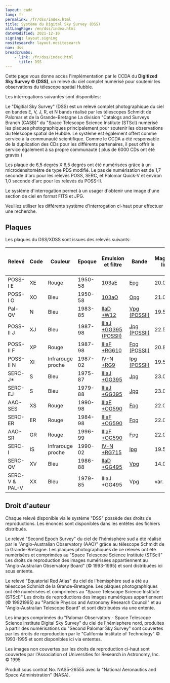 ```yaml
---
layout: cadc
lang: fr
permalink: /fr/dss/index.html
title: Système du Digital Sky Survey (DSS)
altLangPage: /en/dss/index.html
dateModified: 2021-12-10
signing: layout.signing
nositesearch: layout.nositesearch
nav: dss
breadcrumbs:
    - link: /fr/dss/index.html
      title: DSS
---
```

<p>Cette page vous donne acc&egrave;s l'impl&eacute;mentation par le CCDA du <b>Digitized Sky Survey &copy; (DSS)</b>,
un relev&eacute; du ciel complet num&eacute;ris&eacute; pour soutenir les observations du t&eacute;lescope spatial Hubble.</p>
<p> Les interrogations suivantes sont disponibles:</p>
<p>
Le "Digitial Sky Survey" (DSS) est un relev&eacute; complet photographique du ciel en bandes 
E, V, J, R, et N bands r&eacute;alis&eacute; par les t&eacute;lescopes Schmidt de Palomar et 
de la Grande-Bretagne
La division "Catalogs and Surveys Branch (CASB)" du "Space Telescope Science Institute (STScI)   num&eacute;ris&eacute; les plaques 
photographiques principalement pour soutenir les observations du t&eacute;lescope spatial de Hubble. Le syst&egrave;me est &eacute;galement
offert comme service &agrave; la communaut&eacute; scientifique.
Comme le CCDA a &eacute;t&eacute; responsable de la duplication des CDs pour les diff&eacute;rents partenaires, il peut offrir 
le service &eacute;galement &agrave; sa  propre communaut&eacute; ( plus de 6000 CDs ont &eacute;t&eacute; grav&eacute;s )</p>
<p>
Les plaque de 6,5 degr&eacute;s X 6,5 degr&eacute;s ont &eacute;t&eacute; num&eacute;ris&eacute;es gr&acirc;ce &agrave; un microdensitom&egrave;tre
de type PDS modifi&eacute;. Le pas de num&eacute;risation est de 1,7 seconde d'arc pour les relev&eacute;s 
POSS, SERC, et Palomar Quick-V et environ 1,0 seconde d'arc 
pour les relev&eacute;s du POSS-II.</p>
<p>Le syst&egrave;me d'interrogation permet &agrave; un usager d'obtenir une image d'une section de ciel en format FITS et JPG.</p> 
<p>Veuillez utiliser les diff&eacute;rents syst&egrave;me d'interrogation ci-haut pour effectuer une recherche.</p>
<h2>Plaques</h2>
<p>Les plaques du DSS/XDSS sont issues des relev&eacute;s suivants:</p>
<table class="table small">
<thead>
<tr>
<th id="a">Relev&eacute; </th>
<th id="b">Code </th>
<th id="c">Couleur </th>
<th id="d">Epoque </th>
<th id="e">Emulsion et filtre </th>
<th id="f">Bande </th>
<th id="g">Magnitude limite </th>
<th id="h">Couverture en Declinaison</th>
<th id="i">Nombre de plaques</th>
<th id="j">pixels </th>
<th id="k">GSC (1 ou 2)</th>
<th id="l">DSS (1 ou 2)</th>
<th id="m">Propri&eacute;t&eacute;</th>
</tr>
</thead>
<tr>
<td headers="a">POSS-I E   </td>
<td headers="b">XE </td>
<td headers="c"> Rouge </td>
<td headers="d">1950-58 </td>
<td headers="e"><a href="/static/files/dss/TransmissionCurves/POSSI-E-103aE-plexi.jpg" target="filterpage">103aE</a> </td>
<td headers="f"><a href="/static/files/dss/TransmissionCurves/POSSI-E-103aE-plexi.txt" target="filterpage">Epg</a> </td>
<td headers="g">20.0   </td>
<td headers="h">+90:-30   </td>
<td headers="i">936 </td>
<td headers="j">1.0/1.7&quot;   </td>
<td headers="k">2 </td>
<td headers="l">1 </td>
<td headers="m">STScI</td>
</tr>
<tr>
<td headers="a">POSS-I O </td>
<td headers="b">XO </td>
<td headers="c">Bleu</td>
<td headers="d">1950-58 </td>
<td headers="e"><a href="/static/files/dss/TransmissionCurves/POSSI-O-103aO-clear.jpg" target="filterpage">103aO</a> </td>
<td headers="f"><a href="/static/files/dss/TransmissionCurves/POSSI-O-103aO-clear.txt" target="filterpage">Opg</a> </td>
<td headers="g"> 21.0 </td>
<td headers="h">+90:-30 </td>
<td headers="i">936 </td>
<td headers="j">1.0&quot; </td>
<td headers="k">2 </td>
<td headers="l">2 </td>
<td headers="m">STScI</td>
</tr>
<tr>
<td headers="a">Pal-QV </td>
<td headers="b">N </td>
<td headers="c">Bleu</td>
<td headers="d">1983-85 </td>
<td headers="e"><a href="/static/files/dss/TransmissionCurves/POSS-V-IIaD-W12.jpg" target="filterpage">IIaD +W12</a> </td>
<td headers="f"><a href="/static/files/dss/TransmissionCurves/POSS-V-IIaD-W12.txt" target="filterpage">Vpg (POSSII)</a> </td>
<td headers="g">19.5 </td>
<td headers="h">+90:+06 </td>
<td headers="i">611 </td>
<td headers="j">1.7&quot; </td>
<td headers="k">1+2 </td>
<td headers="l">2 </td>
<td headers="m">STScI</td>
</tr>
<tr>
<td headers="a">POSS-II J </td>
<td headers="b">XJ </td>
<td headers="c">Bleu</td>
<td headers="d">1987-98 </td>
<td headers="e"><a href="/static/files/dss/TransmissionCurves/POSSII-J-IIIaJ-GG395.jpg" target="filterpage">IIIaJ +GG395 (POSSII)</a> </td>
<td headers="f"><a href="/static/files/dss/TransmissionCurves/POSSII-J-IIIaJ-GG395.txt" target="filterpage">Jpg (POSSII)</a> </td>
<td headers="g">22.5 </td>
<td headers="h">+90:+00 </td>
<td headers="i">897 </td>
<td headers="j">1.0&quot; </td>
<td headers="k">2 </td>
<td headers="l">2 </td>
<td headers="m">Caltech</td>
</tr>
<tr>
<td headers="a">POSS-II F </td>
<td headers="b">XP </td>
<td headers="c">Rouge</td>
<td headers="d">1987-98 </td>
<td headers="e"><a href="/static/files/dss/TransmissionCurves/POSSII-F-IIIaF-RG610.jpg" target="filterpage">IIIaF +RG610</a> </td>
<td headers="f"><a href="/static/files/dss/TransmissionCurves/POSSII-F-IIIaF-RG610.txt" target="filterpage">Fpg (POSSII)</a> </td>
<td headers="g">20.8 </td>
<td headers="h">+90:+00 </td>
<td headers="i">897 </td>
<td headers="j">1.0&quot; </td>
<td headers="k">2 </td>
<td headers="l">2 </td>
<td headers="m">Caltech</td>
</tr>
<tr>
<td headers="a">POSS-II N </td>
<td headers="b">XI </td>
<td headers="c">Infrarouge proche</td>
<td headers="d">1987-02 </td>
<td headers="e"><a href="/static/files/dss/TransmissionCurves/POSSII-N-IVN-RG9.jpg" target="filterpage">IV-N +RG9</a> </td>
<td headers="f"><a href="/static/files/dss/TransmissionCurves/POSSII-N-IVN-RG9.txt" target="filterpage">Ipg (POSSII)</a> </td>
<td headers="g">19.5 </td>
<td headers="h">+90:+00 </td>
<td headers="i">890 </td>
<td headers="j">1.0&quot; </td>
<td headers="k">2 </td>
<td headers="l">2 </td>
<td headers="m">Caltech</td>
</tr>
<tr>
<td headers="a">SERC-J* </td>
<td headers="b">S </td>
<td headers="c">Bleu</td>
<td headers="d">1975-87 </td>
<td headers="e"><a href="/static/files/dss/TransmissionCurves/UKSTU-J-IIIaJ-GG395.jpg" target="filterpage">IIIaJ +GG395</a> </td>
<td headers="f"><a href="/static/files/dss/TransmissionCurves/UKSTU-J-IIIaJ-GG395.txt" target="filterpage">Jpg</a> </td>
<td headers="g">23.0 </td>
<td headers="h">-20:-90 </td>
<td headers="i">606 </td>
<td headers="j">1.7&quot; </td>
<td headers="k">1+2 </td>
<td headers="l">1 </td>
<td headers="m">ROE</td>
</tr>
<tr>
<td headers="a">SERC-EJ </td>
<td headers="b">S </td>
<td headers="c">Bleu</td>
<td headers="d">1979-88 </td>
<td headers="e"><a href="/static/files/dss/TransmissionCurves/UKSTU-J-IIIaJ-GG395.jpg" target="filterpage">IIIaJ +GG395</a> </td>
<td headers="f"><a href="/static/files/dss/TransmissionCurves/UKSTU-J-IIIaJ-GG395.txt" target="filterpage">Jpg</a> </td>
<td headers="g">23.0 </td>
<td headers="h">-00:-15 </td>
<td headers="i">288 </td>
<td headers="j">1.7&quot; </td>
<td headers="k">1+2 </td>
<td headers="l">1 </td>
<td headers="m">ROE</td>
</tr>
<tr>
<td headers="a">AAO-SES </td>
<td headers="b">XS </td>
<td headers="c">Rouge</td>
<td headers="d">1990-98 </td>
<td headers="e"><a href="/static/files/dss/TransmissionCurves/UKSTU-R-IIIaF-OG590.jpg" target="filterpage">IIIaF +OG590</a> </td>
<td headers="f"><a href="/static/files/dss/TransmissionCurves/UKSTU-R-IIIaF-OG590.txt" target="filterpage">Fpg</a> </td>
<td headers="g">22.0 </td>
<td headers="h">-20:-90 </td>
<td headers="i">606 </td>
<td headers="j">1.0&quot; </td>
<td headers="k">2 </td>
<td headers="l">2 </td>
<td headers="m">AAO</td>
</tr>
<tr>
<td headers="a">SERC-ER </td>
<td headers="b">ER </td>
<td headers="c">Rouge</td>
<td headers="d">1984-98 </td>
<td headers="e"><a href="/static/files/dss/TransmissionCurves/UKSTU-R-IIIaF-OG590.jpg" target="filterpage">IIIaF +OG590</a> </td>
<td headers="f"><a href="/static/files/dss/TransmissionCurves/UKSTU-R-IIIaF-OG590.txt" target="filterpage">Fpg</a> </td>
<td headers="g">22.0 </td>
<td headers="h">-00:-15 </td>
<td headers="i">288 </td>
<td headers="j">1.0&quot; </td>
<td headers="k">2 </td>
<td headers="l">2 </td>
<td headers="m">AAO/ROE</td>
</tr>
<tr>
<td headers="a">AAO-SR </td>
<td headers="b">GR </td>
<td headers="c">Rouge</td>
<td headers="d">1996-99 </td>
<td headers="e"><a href="/static/files/dss/TransmissionCurves/UKSTU-R-IIIaF-OG590.jpg" target="filterpage">IIIaF +OG590</a> </td>
<td headers="f"><a href="/static/files/dss/TransmissionCurves/UKSTU-R-IIIaF-OG590.txt" target="filterpage">Fpg</a> </td>
<td headers="g">22.0 </td>
<td headers="h">S.Gal.plane </td>
<td headers="i">116 </td>
<td headers="j">1.0&quot; </td>
<td headers="k">2 </td>
<td headers="l">2 </td>
<td headers="m">AAO </td>
</tr>
<tr>
<td headers="a">SERC-I </td>
<td headers="b">IS </td>
<td headers="c">Infrarouge proche</td>
<td headers="d">1990-02 </td>
<td headers="e"><a href="/static/files/dss/TransmissionCurves/UKSTU-I-IVN-RG715.jpg" target="filterpage">IV-N +RG715</a> </td>
<td headers="f"><a href="/static/files/dss/TransmissionCurves/UKSTU-I-IVN-RG715.txt" target="filterpage">Ipg</a> </td>
<td headers="g">19.5 </td>
<td headers="h">-00:-90 </td>
<td headers="i">894 </td>
<td headers="j">1.0&quot; </td>
<td headers="k">2 </td>
<td headers="l">2 </td>
<td headers="m">AAO </td>
</tr>
<tr>
<td headers="a">SERC-QV </td>
<td headers="b">XV </td>
<td headers="c">Bleu</td>
<td headers="d">1986-88 </td>
<td headers="e"><a href="/static/files/dss/TransmissionCurves/UKSTU-V-IIaD-GG495.jpg" target="filterpage">IIaD +GG495</a> </td>
<td headers="f"><a href="/static/files/dss/TransmissionCurves/UKSTU-V-IIaD-GG495.txt" target="filterpage">Vpg</a> </td>
<td headers="g">14.0 </td>
<td headers="h">S.Gal.plane </td>
<td headers="i">94 </td>
<td headers="j">1.0/1.7&quot; </td>
<td headers="k">1+2 </td>
<td headers="l">1 </td>
<td headers="m">ROE </td>
</tr>
<tr>
<td headers="a">SERC-V  &amp; PAL-V </td>
<td headers="b">XX </td>
<td headers="c">Bleu</td>
<td headers="d">1979-85 </td>
<td headers="e">IIIaJ +GG495  </td>
<td headers="f">Vpg</td>
<td headers="g">var. </td>
<td headers="h">M31, LMC,SMC </td>
<td headers="i">4 </td>
<td headers="j">1.7&quot; </td>
<td headers="k">1+2 </td>
<td headers="l">1 </td>
<td headers="m">STScI/ROE </td>
</tr>
</table>
<h2>Droit d'auteur</h2>
<p>
Chaque relev&eacute; disponible via le syst&egrave;me "DSS" poss&egrave;de des droits de reproductions.
Les &eacute;nonc&eacute;s sont disponibles dans les ent&ecirc;tes des fichiers distribu&eacute;s.
</p>
<p>
Le relev&eacute; "Second Epoch Survey" du ciel de l'h&eacute;misph&egrave;re sud a &eacute;t&eacute; r&eacute;alis&eacute; 
par le "Anglo-Australian Observatory (AAO)" gr&acirc;ce au t&eacute;lescope Schmidt de la Grande-Bretagne.
Les plaques photographiques de ce relev&eacute;s ont &eacute;t&eacute; num&eacute;ris&eacute;es et comprim&eacute;es 
au "Space Telescope Science Institute (STScI)"
Les droits de reproduction des images num&eacute;ris&eacute;es appartiennent 
au "Anglo-Australian Observatory Board" (&copy; 1993-1995)
et sont distribu&eacute;es ici sous entente.</p>
<p>
Le relev&eacute; "Equatorial Red Atlas" du ciel de l'h&eacute;misph&egrave;re sud a &eacute;t&eacute; au 
t&eacute;lescope Schmidt de la Grande-Bretagne.
Les plaques photographiques ont &eacute;t&eacute; num&eacute;ris&eacute;es et comprim&eacute;es au "Space Telescope Science Institute (STScI)"
Les droits de reproductions des images num&eacute;riques appartiennent (&copy; 19921995)
au "Particle Physics and Astronomy Research Council" et au "Anglo-Australian Telescope Board" et sont distribu&eacute;es via une entente.</p>
<p>
Les images comprim&eacute;es du "Palomar Observatory - Space Telescope Science
Institute Digital Sky Survey" du ciel de l'h&eacute;misphere nord, produites &agrave; partir
des num&eacute;risations du
"Second Palomar Sky Survey" sont couvertes par les droits de reproduction par le "California
Institute of Technology" &copy; 1993-1995 et sont disponibles ici via ententes.</p>
<p>
Les images non couvertes par les droits de reproduction ci-haut sont couvertes 
par l'Association of Universities for Research in Astronomy, Inc. &copy; 1995</p>
<p>
Produit sous contrat No. NAS5-26555 avec la "National Aeronautics and Space Administration" (NASA).</p>